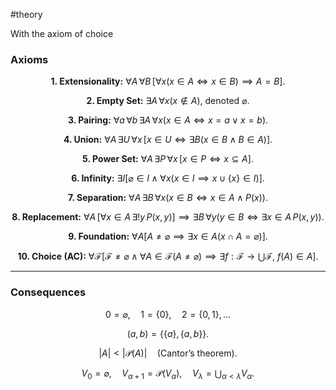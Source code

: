 #theory 

With the axiom of choice
### Axioms

$$
\textbf{1. Extensionality:} \ 
\forall A \, \forall B \, [ \forall x (x \in A \iff x \in B) \implies A = B ].
$$

$$
\textbf{2. Empty Set:} \ 
\exists A \, \forall x (x \notin A), \ \text{denoted} \ \varnothing.
$$

$$
\textbf{3. Pairing:} \ 
\forall a \, \forall b \, \exists A \, \forall x (x \in A \iff x = a \lor x = b).
$$

$$
\textbf{4. Union:} \ 
\forall A \, \exists U \, \forall x \, [ x \in U \iff \exists B (x \in B \land B \in A) ].
$$

$$
\textbf{5. Power Set:} \ 
\forall A \, \exists P \, \forall x \, [ x \in P \iff x \subseteq A ].
$$

$$
\textbf{6. Infinity:} \ 
\exists I [ \varnothing \in I \land \forall x (x \in I \implies x \cup \{x\} \in I) ].
$$

$$
\textbf{7. Separation:} \ 
\forall A \, \exists B \, \forall x (x \in B \iff x \in A \land P(x)).
$$

$$
\textbf{8. Replacement:} \ 
\forall A \, [ \forall x \in A \, \exists ! y \, P(x,y) ] \implies
\exists B \, \forall y (y \in B \iff \exists x \in A \, P(x,y)).
$$

$$
\textbf{9. Foundation:} \ 
\forall A [ A \neq \varnothing \implies \exists x \in A (x \cap A = \varnothing) ].
$$

$$
\textbf{10. Choice (AC):} \ 
\forall \mathcal{F} [ \mathcal{F} \neq \varnothing \land
\forall A \in \mathcal{F} (A \neq \varnothing) \implies
\exists f : \mathcal{F} \to \bigcup \mathcal{F}, \ f(A) \in A ].
$$

---
### Consequences

$$
0 = \varnothing, \quad 1 = \{0\}, \quad 2 = \{0,1\}, \dots
$$

$$
(a,b) = \{ \{a\}, \{a,b\} \}.
$$

$$
|A| < |\mathcal{P}(A)| \quad \text{(Cantor’s theorem)}.
$$

$$
V_0 = \varnothing, \quad V_{\alpha+1} = \mathcal{P}(V_\alpha),
\quad V_\lambda = \bigcup_{\alpha < \lambda} V_\alpha.
$$

